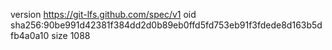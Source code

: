 version https://git-lfs.github.com/spec/v1
oid sha256:90be991d42381f384dd2d0b89eb0ffd5fd753eb91f3fdede8d163b5dfb4a0a10
size 1088
